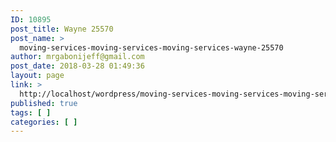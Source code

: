 ```yaml
---
ID: 10895
post_title: Wayne 25570
post_name: >
  moving-services-moving-services-moving-services-wayne-25570
author: mrgabonijeff@gmail.com
post_date: 2018-03-28 01:49:36
layout: page
link: >
  http://localhost/wordpress/moving-services-moving-services-moving-services-wayne-25570/
published: true
tags: [ ]
categories: [ ]
---
```

